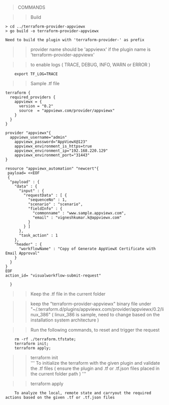 >COMMANDS

>> Build
```
> cd ../terraform-provider-appviewx
> go build -o terraform-provider-appviewx

Need to build the plugin with 'terraform-provider-' as prefix

```

>> provider name should be 'appviewx' if the plugin name is 'terraform-provider-appviewx'

>> to enable logs  ( TRACE, DEBUG, INFO, WARN or ERROR )
```
	export TF_LOG=TRACE
```

>> Sample .tf file
```
terraform {
  required_providers {
    appviewx = {
      version = "0.2"
      source  = "appviewx.com/provider/appviewx"
    }
  }
}

provider "appviewx"{
  appviewx_username="admin"
	appviewx_password="AppViewX@123"
	appviewx_environment_is_https=true 
	appviewx_environment_ip="192.168.220.129"
	appviewx_environment_port="31443"
}

resource "appviewx_automation" "newcert"{
 payload= <<EOF
 {
  "payload" : {
    "data" : {
      "input" : {
        "requestData" : [ {
          "sequenceNo" : 1,
          "scenario" : "scenario",
          "fieldInfo" : {
            "commonname" : "www.sample.appviewx.com",
            "email" : "vigneshkumar.k@appviewx.com"
          }
        } ]
      },
      "task_action" : 1
    },
    "header" : {
      "workflowName" : "Copy of Generate AppViewX Certificate with Email Approval"
    }
  }
}
EOF
action_id= "visualworkflow-submit-request"

  }

```

>> Keep the .tf file in the current folder

>> keep the "terraform-provider-appviewx" binary file under "~/.terraform.d/plugins/appviewx.com/provider/appviewx/0.2/linux_386"   ( linux_386 is sample, need to change based on the installation system architecture )

>> Run the following commands, to reset and trigger the request
```
	rm -rf ./terraform.tfstate;
	terraform init;
	terraform apply;
```
>>	terraform init  
'''
	To initialize the terraform with the given plugin and validate the .tf files
	( ensure the plugin and .tf or .tf.json files placed in the current folder path )
'''

>> terraform apply
```
	To analyze the local, remote state and carryout the required actions based on the given .tf or .tf.json files
```